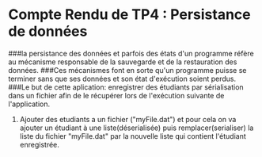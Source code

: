 # Compte Rendu de TP4 : Persistance de données
###la persistance des données et parfois des états d'un programme réfère au mécanisme responsable de la sauvegarde et de la restauration des données. 
###Ces mécanismes font en sorte qu'un programme puisse se terminer sans que ses données et son état d'exécution soient perdus.
###Le but de cette aplication: enregistrer des étudiants par sérialisation dans un fichier afin de le récupérer lors de l'exécution suivante de l'application.
1. Ajouter des etudiants a un fichier ("myFile.dat")
et pour cela on va ajouter un étudiant à une liste(déserialisée) puis remplacer(serialiser) la liste du fichier "myFile.dat" par la nouvelle liste qui contient l'étudiant enregistrée.
